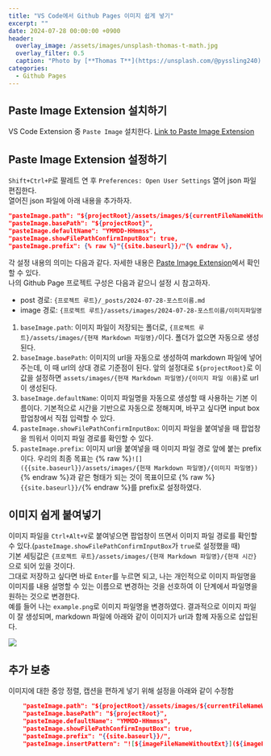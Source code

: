 ```yaml
---
title: "VS Code에서 Github Pages 이미지 쉽게 넣기"
excerpt: ""
date: 2024-07-28 00:00:00 +0900
header:
  overlay_image: /assets/images/unsplash-thomas-t-math.jpg
  overlay_filter: 0.5
  caption: "Photo by [**Thomas T**](https://unsplash.com/@pyssling240) on [**Unsplash**](https://unsplash.com/)"
categories:
  - Github Pages
---
```


## Paste Image Extension 설치하기

VS Code Extension 중 `Paste Image` 설치한다. [Link to Paste Image Extension](https://marketplace.visualstudio.com/items?itemName=mushan.vscode-paste-image)  

## Paste Image Extension 설정하기

`Shift+Ctrl+P`로 팔레트 연 후 `Preferences: Open User Settings` 열어 json 파일 편집한다.  
열어진 json 파일에 아래 내용을 추가하자.  

```json
"pasteImage.path": "${projectRoot}/assets/images/${currentFileNameWithoutExt}",
"pasteImage.basePath": "${projectRoot}",
"pasteImage.defaultName": "YMMDD-HHmmss",
"pasteImage.showFilePathConfirmInputBox": true,
"pasteImage.prefix": {% raw %}"{{site.baseurl}}/"{% endraw %},
```

각 설정 내용의 의미는 다음과 같다. 자세한 내용은 [Paste Image Extension](https://marketplace.visualstudio.com/items?itemName=mushan.vscode-paste-image)에서 확인할 수 있다.  
나의 Github Page 프로젝트 구성은 다음과 같으니 설정 시 참고하자.  

- post 경로: `{프로젝트 루트}/_posts/2024-07-28-포스트이름.md`
- image 경로: `{프로젝트 루트}/assets/images/2024-07-28-포스트이름/이미지파일명`

1. `baseImage.path`: 이미지 파일이 저장되는 폴더로, `{프로젝트 루트}/assets/images/{현재 Markdown 파일명}/`이다. 폴더가 없으면 자동으로 생성된다.
2. `baseImage.basePath`: 이미지의 url을 자동으로 생성하여 markdown 파일에 넣어주는데, 이 때 url의 상대 경로 기준점이 된다. 앞의 설정대로 `${projectRoot}`로 이 값을 설정하면 `assets/images/{현재 Markdown 파일명}/{이미지 파일 이름}`로 url이 생성된다.
3. `baseImage.defaultName`: 이미지 파일명을 자동으로 생성할 때 사용하는 기본 이름이다. 기본적으로 시간을 기반으로 자동으로 정해지며, 바꾸고 싶다면 input box 팝업창에서 직접 입력할 수 있다.
4. `pasteImage.showFilePathConfirmInputBox`: 이미지 파일을 붙여넣을 때 팝업창을 띄워서 이미지 파일 경로를 확인할 수 있다.
5. `pasteImage.prefix`: 이미지 url을 붙여넣을 때 이미지 파일 경로 앞에 붙는 prefix이다. 우리의 최종 목표는 <span class="custom-highlight" markdown="1">{% raw %}`![]({{site.baseurl}}/assets/images/{현재 Markdown 파일명}/{이미지 파일명})`{% endraw %}</span>과 같은 형태가 되는 것이 목표이므로 {% raw %}`{{site.baseurl}}/`{% endraw %}를 prefix로 설정하였다.

## 이미지 쉽게 붙여넣기

이미지 파일을 `Ctrl+Alt+V`로 붙여넣으면 팝업창이 뜨면서 이미지 파일 경로를 확인할 수 있다.(`pasteImage.showFilePathConfirmInputBox`가 `true`로 설정했을 때)  
기본 세팅값은 `{프로젝트 루트}/assets/images/{현재 Markdown 파일명}/{현재 시간}`으로 되어 있을 것이다.  
그대로 저장하고 싶다면 바로 `Enter`를 누르면 되고, 나는 개인적으로 이미지 파일명을 이미지를 내용 설명할 수 있는 이름으로 변경하는 것을 선호하여 이 단계에서 파일명을 원하는 것으로 변경한다.  
예를 들어 나는 `example.png`로 이미지 파일명을 변경하였다. 결과적으로 이미지 파일이 잘 생성되며, markdown 파일에 아래와 같이 이미지가 url과 함께 자동으로 삽입된다.

![]({{site.baseurl}}/assets/images/2024-07-28-githubpages-inserting-image/example.png)

## 추가 보충

이미지에 대한 중앙 정렬, 캡션을 편하게 넣기 위해 설정을 아래와 같이 수정함

```json
    "pasteImage.path": "${projectRoot}/assets/images/${currentFileNameWithoutExt}",
    "pasteImage.basePath": "${projectRoot}",
    "pasteImage.defaultName": "YMMDD-HHmmss",
    "pasteImage.showFilePathConfirmInputBox": true,
    "pasteImage.prefix": "{{site.baseurl}}/",
    "pasteImage.insertPattern": "![${imageFileNameWithoutExt}](${imageFilePath}${imageSyntaxSuffix}{: .align-center}  ${imageFileNameWithoutExt}{: .custom-caption}",
```